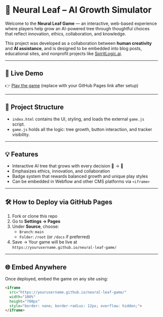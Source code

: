 # 🌿 Neural Leaf – AI Growth Simulator

Welcome to the **Neural Leaf Game** — an interactive, web-based experience where players help grow an AI-powered tree through thoughtful choices that reflect innovation, ethics, collaboration, and knowledge.

This project was developed as a collaboration between **human creativity** and **AI assistance**, and is designed to be embedded into blog posts, educational sites, and nonprofit projects like [SpiritLogic.ai](https://spiritlogic.ai).

---

## 🚀 Live Demo

👉 [Play the game](https://yourusername.github.io/neural-leaf-game/) (replace with your GitHub Pages link after setup)

---

## 📂 Project Structure


- `index.html` contains the UI, styling, and loads the external `game.js` script.
- `game.js` holds all the logic: tree growth, button interaction, and tracker visibility.

---

## 💡 Features

- Interactive AI tree that grows with every decision 🌱 → 🌳
- Emphasizes ethics, innovation, and collaboration
- Badge system that rewards balanced growth and unique play styles
- Can be embedded in Webflow and other CMS platforms via `<iframe>`

---

## 🛠️ How to Deploy via GitHub Pages

1. Fork or clone this repo
2. Go to **Settings → Pages**
3. Under **Source**, choose:
   - `Branch`: `main`
   - `Folder`: `/root` (or `/docs` if preferred)
4. Save → Your game will be live at  
   `https://yourusername.github.io/neural-leaf-game/`

---

## 🌐 Embed Anywhere

Once deployed, embed the game on any site using:

```html
<iframe 
  src="https://yourusername.github.io/neural-leaf-game/" 
  width="100%" 
  height="700px" 
  style="border: none; border-radius: 12px; overflow: hidden;">
</iframe>
